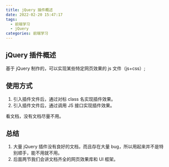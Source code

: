 ```yaml
---
title: jQuery 插件概述
date: 2022-02-20 15:47:17
tags:
  - 前端学习
  - jQuery
categories: 前端学习
---
```


<!-- toc -->
<!--more-->

## jQuery 插件概述

基于 jQuery 制作的，可以实现某些特定网页效果的 js 文件（js+css）;

## 使用方式

1. 引入插件文件后，通过对标 class 名实现插件效果。
2. 引入插件文件后，通过调用 JS 接口实现插件效果。

看文档，没有文档尽量不用。

## 总结

1. 大量 jQuery 插件没有良好的文档，而且存在大量 bug，所以用起来并不是特别顺手，能不用就不用。
2. 后面两节我们会讲文档齐全的网页效果库和 UI 框架。
